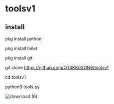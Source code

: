 # toolsv1
## install
pkg install python

pkg install toilet


pkg install git

git clone https://github.com/OT4KK0SON9/toolsv1


cd toolsv1


python3 tools.py



![download (6)](https://github.com/OT4KK0SON9/toolsv1/assets/160365589/438647f7-0766-4889-910a-cc81fea3cae3)
